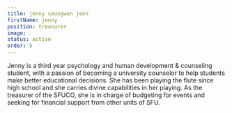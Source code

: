 ```yaml
---
title: jenny seungwon jeon
firstName: jenny
position: treasurer
image: 
status: active
order: 5
---
```


Jenny is a third year psychology and human development & counseling student, with a passion of becoming a university counselor to help students make better educational decisions. She has been playing the flute since high school and she carries divine capabilities in her playing. As the treasurer of the SFUCO, she is in charge of budgeting for events and seeking for financial support from other units of SFU.
